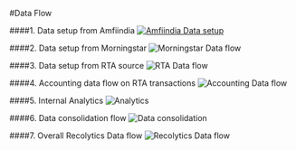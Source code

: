 #Data Flow

####1. Data setup from Amfiindia
[![Amfiindia Data setup](Images/amfiindiaData.png)](https://get.draw.io)

####2. Data setup from Morningstar
![Morningstar Data flow](Images/MorningstarData.png)


####3. Data setup from RTA source
![RTA Data flow](Images/RTAData.png)

####4. Accounting data flow on RTA transactions
![Accounting Data flow](Images/AccountingData.png "Accounting Data flow ")

####5. Internal Analytics
![Analytics](Images/InternalAnalytics.png)

####6. Data consolidation flow
![Data consolidation](Images/DataConsolidation.png)

####7. Overall Recolytics Data flow
![Recolytics Data flow](Images/RecolyticsDataFlow.png)
